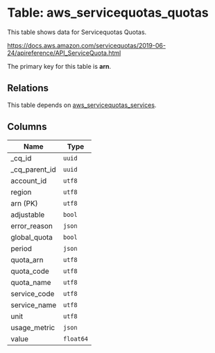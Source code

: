# Table: aws_servicequotas_quotas

This table shows data for Servicequotas Quotas.

https://docs.aws.amazon.com/servicequotas/2019-06-24/apireference/API_ServiceQuota.html

The primary key for this table is **arn**.

## Relations

This table depends on [aws_servicequotas_services](aws_servicequotas_services).

## Columns

| Name          | Type          |
| ------------- | ------------- |
|_cq_id|`uuid`|
|_cq_parent_id|`uuid`|
|account_id|`utf8`|
|region|`utf8`|
|arn (PK)|`utf8`|
|adjustable|`bool`|
|error_reason|`json`|
|global_quota|`bool`|
|period|`json`|
|quota_arn|`utf8`|
|quota_code|`utf8`|
|quota_name|`utf8`|
|service_code|`utf8`|
|service_name|`utf8`|
|unit|`utf8`|
|usage_metric|`json`|
|value|`float64`|